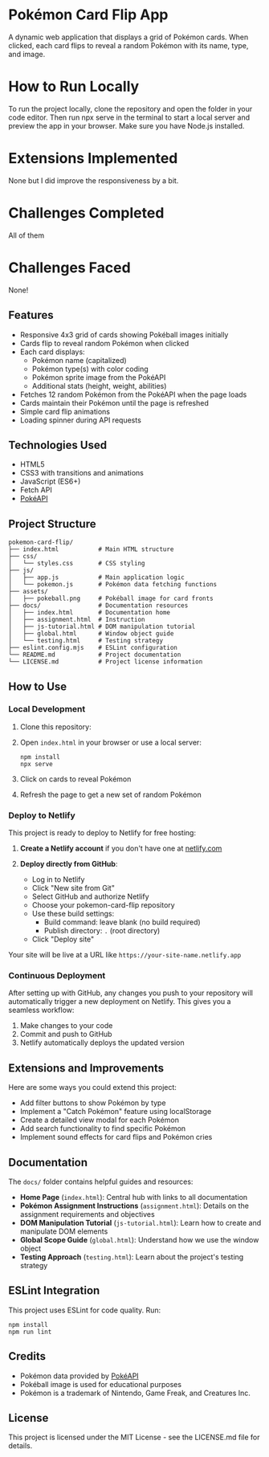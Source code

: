 # Pokémon Card Flip App

A dynamic web application that displays a grid of Pokémon cards. When clicked, each card flips to reveal a random Pokémon with its name, type, and image.

# How to Run Locally

To run the project locally, clone the repository and open the folder in your code editor. Then run npx serve in the terminal to start a local server and preview the app in your browser. Make sure you have Node.js installed.

# Extensions Implemented

None but I did improve the responsiveness by a bit. 


# Challenges Completed
All of them

# Challenges Faced
None!

## Features

- Responsive 4x3 grid of cards showing Pokéball images initially
- Cards flip to reveal random Pokémon when clicked
- Each card displays:
  - Pokémon name (capitalized)
  - Pokémon type(s) with color coding
  - Pokémon sprite image from the PokéAPI
  - Additional stats (height, weight, abilities)
- Fetches 12 random Pokémon from the PokéAPI when the page loads
- Cards maintain their Pokémon until the page is refreshed
- Simple card flip animations
- Loading spinner during API requests

## Technologies Used

- HTML5
- CSS3 with transitions and animations
- JavaScript (ES6+)
- Fetch API
- [PokéAPI](https://pokeapi.co/)

## Project Structure

```
pokemon-card-flip/
├── index.html           # Main HTML structure
├── css/
│   └── styles.css       # CSS styling
├── js/
│   ├── app.js           # Main application logic
│   └── pokemon.js       # Pokémon data fetching functions
├── assets/
│   ├── pokeball.png     # Pokéball image for card fronts
├── docs/                # Documentation resources
│   ├── index.html       # Documentation home
│   ├── assignment.html  # Instruction
│   ├── js-tutorial.html # DOM manipulation tutorial
│   ├── global.html      # Window object guide
│   └── testing.html     # Testing strategy
├── eslint.config.mjs    # ESLint configuration
└── README.md            # Project documentation
└── LICENSE.md           # Project license information
```

## How to Use

### Local Development

1. Clone this repository:

2. Open `index.html` in your browser or use a local server:
   ```
   npm install
   npx serve
   ```

3. Click on cards to reveal Pokémon
4. Refresh the page to get a new set of random Pokémon

### Deploy to Netlify

This project is ready to deploy to Netlify for free hosting:

1. **Create a Netlify account** if you don't have one at [netlify.com](https://www.netlify.com/)

2. **Deploy directly from GitHub**:
   - Log in to Netlify
   - Click "New site from Git"
   - Select GitHub and authorize Netlify
   - Choose your pokemon-card-flip repository
   - Use these build settings:
     - Build command: leave blank (no build required)
     - Publish directory: `.` (root directory)
   - Click "Deploy site"


Your site will be live at a URL like `https://your-site-name.netlify.app`

### Continuous Deployment

After setting up with GitHub, any changes you push to your repository will automatically trigger a new deployment on Netlify. This gives you a seamless workflow:

1. Make changes to your code
2. Commit and push to GitHub
3. Netlify automatically deploys the updated version

## Extensions and Improvements

Here are some ways you could extend this project:

- Add filter buttons to show Pokémon by type
- Implement a "Catch Pokémon" feature using localStorage
- Create a detailed view modal for each Pokémon
- Add search functionality to find specific Pokémon
- Implement sound effects for card flips and Pokémon cries

## Documentation

The `docs/` folder contains helpful guides and resources:

- **Home Page** (`index.html`): Central hub with links to all documentation
- **Pokémon Assignment Instructions** (`assignment.html`): Details on the assignment requirements and objectives
- **DOM Manipulation Tutorial** (`js-tutorial.html`): Learn how to create and manipulate DOM elements
- **Global Scope Guide** (`global.html`): Understand how we use the window object
- **Testing Approach** (`testing.html`): Learn about the project's testing strategy


## ESLint Integration

This project uses ESLint for code quality. Run:

```
npm install
npm run lint
```

## Credits

- Pokémon data provided by [PokéAPI](https://pokeapi.co/)
- Pokéball image is used for educational purposes
- Pokémon is a trademark of Nintendo, Game Freak, and Creatures Inc.

## License

This project is licensed under the MIT License - see the LICENSE.md file for details.
